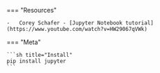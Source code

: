 === "Resources"

    -   Corey Schafer - [Jupyter Notebook tutorial](https://www.youtube.com/watch?v=HW29067qVWk)

=== "Meta"

    ```sh title="Install"
    pip install jupyter
    ```

